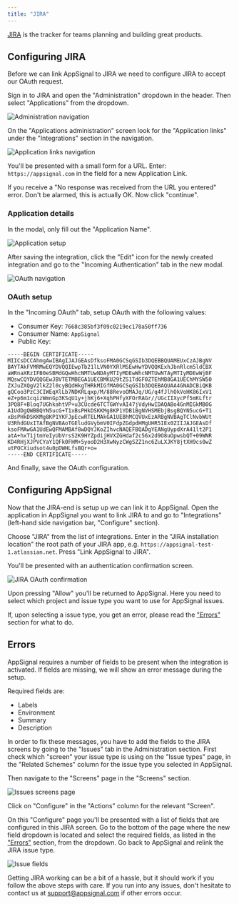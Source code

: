```yaml
---
title: "JIRA"
---
```


[JIRA](https://www.atlassian.com/software/jira)  is the tracker for teams planning and building great products.

## Configuring JIRA

Before we can link AppSignal to JIRA we need to configure JIRA to accept our OAuth request.

Sign in to JIRA and open the "Administration" dropdown in the header. Then select "Applications" from the dropdown.

![Administration navigation](/images/screenshots/jira/navigation.png)

On the "Applications administration" screen look for the "Application links" under the "Integrations" section in the navigation.

![Application links navigation](/images/screenshots/jira/application_links.png)

You'll be presented with a small form for a URL. Enter: `https://appsignal.com` in the field for a new Application Link.

If you receive a "No response was received from the URL you entered" error. Don't be alarmed, this is actually OK. Now click "continue".

### Application details

In the modal, only fill out the "Application Name".

![Application setup](/images/screenshots/jira/setup.png)

After saving the integration, click the "Edit" icon for the newly created integration and go to the "Incoming Authentication" tab in the new modal.

![OAuth navigation](/images/screenshots/jira/oauth_navigation.png)

### OAuth setup

In the "Incoming OAuth" tab, setup OAuth with the following values:

* Consumer Key: `7668c385bf3f09c0219ec178a50ff736`
* Consumer Name: `AppSignal`
* Public Key:

```
-----BEGIN CERTIFICATE-----
MIICsDCCAhmgAwIBAgIJAJGEAsDfksoFMA0GCSqGSIb3DQEBBQUAMEUxCzAJBgNV
BAYTAkFVMRMwEQYDVQQIEwpTb21lLVN0YXRlMSEwHwYDVQQKExhJbnRlcm5ldCBX
aWRnaXRzIFB0eSBMdGQwHhcNMTUwNDAyMTIyMDEwWhcNMTUwNTAyMTIyMDEwWjBF
MQswCQYDVQQGEwJBVTETMBEGA1UECBMKU29tZS1TdGF0ZTEhMB8GA1UEChMYSW50
ZXJuZXQgV2lkZ2l0cyBQdHkgTHRkMIGfMA0GCSqGSIb3DQEBAQUAA4GNADCBiQKB
gQCoo3PzC3CIWEqXlLb7NDKRLqxp/M/88RevoOMAJq/UG/q4fJlhOkVoHK86IxV1
eZ+p6m1cqizWmnGp3KSqU1y+jhKj6+XqhPHfyXFOrRAGr//UGcIIXycPf5mKLftr
3PQ8F+Bloq7UGhkahtVP+u3CUcde6TCTGWYvAI47jVdyHwIDAQABo4GnMIGkMB0G
A1UdDgQWBBQYN5ucG+T1xBsPHkDSKKMg8KP1YDB1BgNVHSMEbjBsgBQYN5ucG+T1
xBsPHkDSKKMg8KP1YKFJpEcwRTELMAkGA1UEBhMCQVUxEzARBgNVBAgTClNvbWUt
U3RhdGUxITAfBgNVBAoTGEludGVybmV0IFdpZGdpdHMgUHR5IEx0ZIIJAJGEAsDf
ksoFMAwGA1UdEwQFMAMBAf8wDQYJKoZIhvcNAQEFBQADgYEANgUypdXrA41lt2P1
atA+hxT1jtmYeIyUbVrsS2K9HYZpdijHVXZGHdaf2c56x2d9O8uOpwsbQT+09WNR
KD4RHjXJPVCYaY1QFk0FHM+5yooD2H3XwNyzCWgSZZ1nc6ZuLXJKY8jtXH9cs0wZ
utPOCXiudsot4u0pDWHLfsBQr+o=
-----END CERTIFICATE-----
```

And finally, save the OAuth configuration.

## Configuring AppSignal

Now that the JIRA-end is setup up we can link it to AppSignal. Open the application in AppSignal you want to link JIRA to and go to "Integrations" (left-hand side navigation bar, "Configure" section).

Choose "JIRA" from the list of integrations. Enter in the "JIRA installation location" the root path of your JIRA app, e.g. `https://appsignal-test-1.atlassian.net`. Press "Link AppSignal to JIRA".

You'll be presented with an authentication confirmation screen.

![JIRA OAuth confirmation](/images/screenshots/jira/authentication.png)

Upon pressing "Allow" you'll be returned to AppSignal. Here you need to select which project and issue type you want to use for AppSignal issues.

If, upon selecting a issue type, you get an error, please read the ["Errors"](#errors) section for what to do.

## Errors

AppSignal requires a number of fields to be present when the integration is activated. If fields are missing, we will show an error message during the setup.

Required fields are:

* Labels
* Environment
* Summary
* Description

In order to fix these messages, you have to add the fields to the JIRA screens by going to the "Issues" tab in the Administration section. First check which "screen" your issue type is using on the "Issue types" page, in the "Related Schemes" column for the issue type you selected in AppSignal.

Then navigate to the "Screens" page in the "Screens" section.

![Issues screens page](/images/screenshots/jira/screens.png)

Click on "Configure" in the "Actions" column for the relevant "Screen".

On this "Configure" page you'll be presented with a list of fields that are configured in this JIRA screen. Go to the bottom of the page where the new field dropdown is located and select the required fields, as listed in the ["Errors"](#errors) section, from the dropdown. Go back to AppSignal and relink the JIRA issue type.

![Issue fields](/images/screenshots/jira/fields.png)

Getting JIRA working can be a bit of a hassle, but it should work if you follow the above steps with care. If you run into any issues, don't hesitate to contact us at [support@appsignal.com](mailto:support@appsignal.com) if other errors occur.
